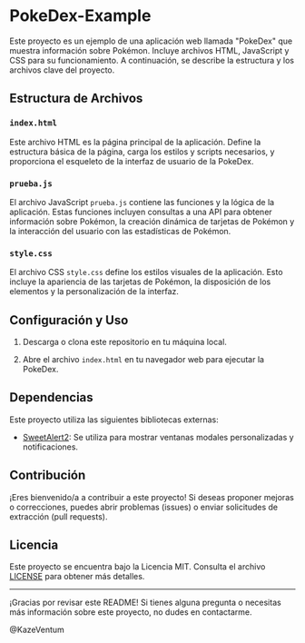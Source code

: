 # PokeDex-Example

Este proyecto es un ejemplo de una aplicación web llamada "PokeDex" que muestra información sobre Pokémon. Incluye archivos HTML, JavaScript y CSS para su funcionamiento. A continuación, se describe la estructura y los archivos clave del proyecto.

## Estructura de Archivos

### `index.html`

Este archivo HTML es la página principal de la aplicación. Define la estructura básica de la página, carga los estilos y scripts necesarios, y proporciona el esqueleto de la interfaz de usuario de la PokeDex.

### `prueba.js`

El archivo JavaScript `prueba.js` contiene las funciones y la lógica de la aplicación. Estas funciones incluyen consultas a una API para obtener información sobre Pokémon, la creación dinámica de tarjetas de Pokémon y la interacción del usuario con las estadísticas de Pokémon.

### `style.css`

El archivo CSS `style.css` define los estilos visuales de la aplicación. Esto incluye la apariencia de las tarjetas de Pokémon, la disposición de los elementos y la personalización de la interfaz.

## Configuración y Uso

1. Descarga o clona este repositorio en tu máquina local.

2. Abre el archivo `index.html` en tu navegador web para ejecutar la PokeDex.

## Dependencias

Este proyecto utiliza las siguientes bibliotecas externas:

- [SweetAlert2](https://sweetalert2.github.io/): Se utiliza para mostrar ventanas modales personalizadas y notificaciones.

## Contribución

¡Eres bienvenido/a a contribuir a este proyecto! Si deseas proponer mejoras o correcciones, puedes abrir problemas (issues) o enviar solicitudes de extracción (pull requests).

## Licencia

Este proyecto se encuentra bajo la Licencia MIT. Consulta el archivo [LICENSE](LICENSE) para obtener más detalles.

---

¡Gracias por revisar este README! Si tienes alguna pregunta o necesitas más información sobre este proyecto, no dudes en contactarme.

@KazeVentum
